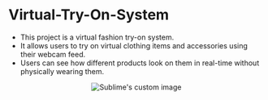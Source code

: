 # Virtual-Try-On-System
* This project is a virtual fashion try-on system.
* It allows users to try on virtual clothing items and accessories using their webcam feed.
* Users can see how different products look on them in real-time without physically wearing them.


<p align="center">
  <img src="https://github.com/Mrudula274/Virtual-Try-On-System/assets/121959719/50830dd8-64d0-4acb-8290-66d89b3c046d" alt="Sublime's custom image"/>
</p>

